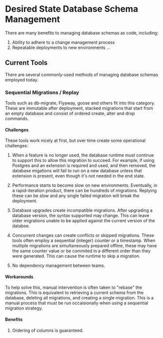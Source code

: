 # Desired State Database Schema Management

There are many benefits to managing database schemas as code, including:
1. Ability to adhere to a change management process
2. Repeatable deployments to new environments
...

## Current Tools

There are several commonly-used methods of managing database schemas employed today.

### Sequential Migrations / Replay

Tools such as db-migrate, Flyaway, goose and others fit into this category. These are immutable after deployment, stacked migrations that start from an empty database and consist of ordered create, alter and drop commands.

#### Challenges

These tools work nicely at first, but over time create some operational challenges:

1. When a feature is no longer used, the database runtime must continue to support this to allow this migration to succeed. For example, if using Postgres and an extension is required and used, and then removed, the database migations will fail to run on a new database unless that extension is present, even though it's not needed in the end state.

2. Performance starts to become slow on new environments. Eventually, in a rapid-iteration product, there can be hundreds of migrations. Replying these can be slow and any single failed migration will break the deployment.

3. Database upgrades create incompatible migrations. After upgrading a database version, the syntax supported may change. This can leave older migrations unable to be applied against the current version of the databse. 

4. Concurrent changes can create conflicts or skipped migrations. These tools often employ a sequential (integer) counter or a timestamp. When multiple migrations are simultaneously prepared offline, these may have the same counter value or be commited in a different order than they were generated. This can cause the runtime to skip a migration.

5. No dependency management between teams.

#### Workarounds

To help solve this, manual intervention is often taken to "rebase" the migrations. This is equivalent to retrieving a current schema from the database, deleting all migrations, and creating a single migration. This is a manual process that must be run occaisionally when using a sequential migration strategy.

#### Benefits

1. Ordering of columns is guaranteed. 